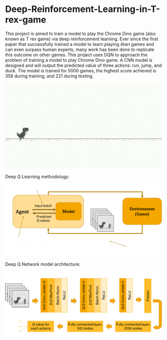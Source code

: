 # Deep-Reinforcement-Learning-in-T-rex-game

This project is aimed to train a model to play the Chrome Dino game (also known as T rex game) via deep reinforcement learning. Ever since the first paper that successfully trained a model to learn playing Atari games and can even surpass human experts, many work has been done to replicate this outcome on other games. This project uses DQN to approach the problem of training a model to play Chrome Dino game. A CNN model is designed and will output the predicted value of three actions: run, jump, and duck. The model is trained for 5000 games, the highest score achieved is 358 during training, and 221 during testing.

![alt text](Demo.gif?raw=true)


Deep Q Learning methodology:

![alt text](Deep_Q_Learning.png?raw=true)


Deep Q Network model architecture:

![alt text](Deep_Q_Network_model_architecture.png?raw=true)

